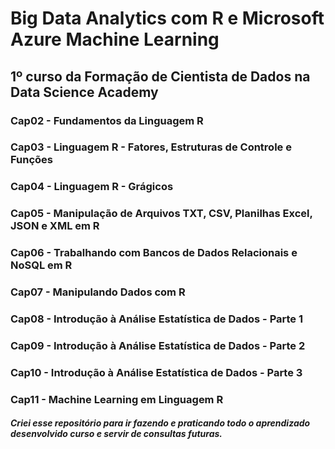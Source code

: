 # Big Data Analytics com R e Microsoft Azure Machine Learning

## 1º curso da Formação de Cientista de Dados na Data Science Academy

### Cap02 - Fundamentos da Linguagem R
### Cap03 - Linguagem R - Fatores, Estruturas de Controle e Funções
### Cap04 - Linguagem R - Grágicos
### Cap05 - Manipulação de Arquivos TXT, CSV, Planilhas Excel, JSON e XML em R
### Cap06 - Trabalhando com Bancos de Dados Relacionais e NoSQL em R
### Cap07 - Manipulando Dados com R
### Cap08 - Introdução à Análise Estatística de Dados - Parte 1
### Cap09 - Introdução à Análise Estatística de Dados - Parte 2
### Cap10 - Introdução à Análise Estatística de Dados - Parte 3
### Cap11 - Machine Learning em Linguagem R

##### Criei esse repositório para ir fazendo e praticando todo o aprendizado desenvolvido curso e servir de consultas futuras.

